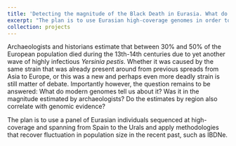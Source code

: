 ```yaml
---
title: 'Detecting the magnitude of the Black Death in Eurasia. What do the genomes tell?'
excerpt: "The plan is to use Eurasian high-coverage genomes in order to detect the footprint of the 13th-14th centuries Black death in Europe"
collection: projects
---
```


Archaeologists and historians estimate that between 30% and 50% of the European population died during the 13th-14th centuries due to yet another wave of highly infectious _Yersinia pestis_. Whether it was caused by the same strain that was already present around from previous spreads from Asia to Europe, or this was a new and perhaps even more deadly strain is still matter of debate. Importantly however, the question remains to be answered: What do modern genomes tell us about it? Was it in the magnitude estimated by archaeologists? Do the estimates by region also correlate with genomic evidence?

The plan is to use a panel of Eurasian individuals sequenced at high-coverage and spanning from Spain to the Urals and apply methodologies that recover fluctuation in population size in the recent past, such as IBDNe. 
